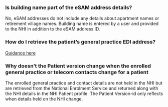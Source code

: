 


### Is building name part of the eSAM address details?
No, eSAM addresses do not include any details about apartment names or retirement village names.  Building name is entered by a user and provided to the NHI in addition to the eSAM address ID.


### How do I retrieve the patient’s general practice EDI address?

[Guidance here](/guidance.html#lookup-edi-for-an-enrolled-patients-general-practice)

### Why doesn’t the Patient version change when the enrolled general practice or telecom contacts change for a patient

The enrolled general practice and contact details are not held in the NHI but are retrieved from the National Enrolment Service and returned along with the NHI details in the NHI Patient profile. The Patient Version-id only reflects when details held on the NHI change.

